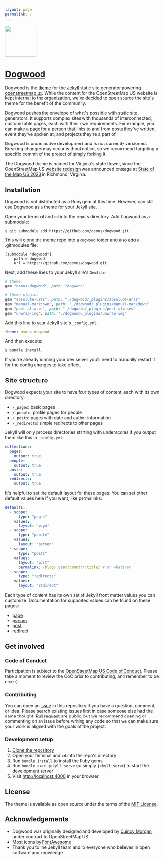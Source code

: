 ```yaml
---
layout: page
permalink: /
---
```

<a href="https://github.com/osmus/dogwood"><img src="img/logo.svg" style="border:none;width:100px;"/></a>

# [Dogwood](https://github.com/osmus/dogwood)

Dogwood is the [theme](https://jekyllrb.com/docs/themes/) for the [Jekyll](https://jekyllrb.com) static site generator powering [openstreetmap.us](https://openstreetmap.us). While the content for the OpenStreetMap US website is kept internal to the organization, we've decided to open source the site's theme for the benefit of the community.

Dogwood pushes the envelope of what's possible with static site generators. It supports complex sites with thousands of interconnected, customizable pages, each with their own requirements. For example, you can make a page for a person that links to and from posts they've written, event they've spoken at, and projects they're a part of.

Dogwood is under active development and is not currently versioned. Breaking changes may occur without notice, so we recommend targeting a specific commit of the project of simply forking it.

The Dogwood theme is named for Virginia's state flower, since the OpenStreetMap US [website redesign](https://openstreetmap.us/news/2023/06/website-redesign/) was announced onstage at [State of the Map US 2023](https://openstreetmap.us/events/state-of-the-map-us/2023) in Richmond, Virginia.

## Installation

Dogwood is not distributed as a Ruby gem at this time. However, can still use Dogwood as a theme for your Jekyll site.

Open your terminal and `cd` into the repo's directory. Add Dogwood as a submodule:

```
$ git submodule add https://github.com/osmus/dogwood.git
```

This will clone the theme repo into a `dogwood` folder and also add a .gitmodules file:

```
[submodule "dogwood"]
	path = dogwood
	url = https://github.com/osmus/dogwood.git
```

Next, add these lines to your Jekyll site's `Gemfile`:

```ruby
# theme
gem "osmus-dogwood", path: "dogwood"

# theme plugins
gem "absolute-urls", path: "./dogwood/_plugins/absolute-urls"
gem "manual-markdown", path: "./dogwood/_plugins/manual-markdown"
gem "post-aliases", path: "./dogwood/_plugins/post-aliases"
gem "unwrap-img", path: "./dogwood/_plugins/unwrap-img"
```

Add this line to your Jekyll site's `_config.yml`:

```yaml
theme: osmus-dogwood
```

And then execute:

```
$ bundle install
```

If you're already running your dev server you'll need to manually restart it for the config changes to take effect.

## Site structure

Dogwood expects your site to have four types of content, each with its own directory:

- `/_pages`: basic pages
- `/_people`: profile pages for people
- `/_posts`: pages with date and author information
- `/_redirects`: simple redirects to other pages

Jekyll will only process directories starting with underscores if you output them like this in `_config.yml`:

```yaml
collections:
  pages:
    output: true
  people:
    output: true
  posts:
    output: true
  redirects:
    output: true
```

It's helpful to set the default layout for these pages. You can set other default values here if you want, like permalinks:

```yaml
defaults:
  - scope:
      type: "pages"
    values:
      layout: "page"
  - scope:
      type: "people"
    values:
      layout: "person"
  - scope:
      type: "posts"
    values:
      layout: "post"
      permalink: /blog/:year/:month/:title/ # or whatever
  - scope:
      type: "redirects"
    values:
      layout: "redirect"
```

Each type of content has its own set of Jekyll front matter values you can customize. Documentation for supported values can be found on these pages:

- [page](https://github.com/osmus/dogwood/blob/gh-pages/docs/page.md)
- [person](https://github.com/osmus/dogwood/blob/gh-pages/docs/person.md)
- [post](https://github.com/osmus/dogwood/blob/gh-pages/docs/post.md)
- [redirect](https://github.com/osmus/dogwood/blob/gh-pages/docs/redirect.md)

## Get involved

### Code of Conduct
Participation is subject to the [OpenStreetMap US Code of Conduct](https://wiki.openstreetmap.org/wiki/Foundation/Local_Chapters/United_States/Code_of_Conduct_Committee/OSM_US_Code_of_Conduct). Please take a moment to review the CoC prior to contributing, and remember to be nice :)

### Contributing

You can open an [issue](https://github.com/osmus/dogwood/issues) in this repository if you have a question, comment, or idea. Please search existing issues first in case someone else had the same thought. [Pull request](https://github.com/osmus/dogwood/pulls) are public, but we recommend opening or commenting on an issue before writing any code so that we can make sure your work is aligned with the goals of the project.

### Development setup
1. [Clone the repository](https://docs.github.com/en/repositories/creating-and-managing-repositories/cloning-a-repository)
2. Open your terminal and `cd` into the repo's directory
3. Run `bundle install` to install the Ruby gems
4. Run `bundle exec jekyll serve` (or simply `jekyll serve`) to start the development server
5. Visit [http://localhost:4000](http://localhost:4000) in your browser

## License

The theme is available as open source under the terms of the [MIT License](https://opensource.org/licenses/MIT).

## Acknowledgements

* Dogwood was originally designed and developed by [Quincy Morgan](https://github.com/quincylvania) under contract to OpenStreetMap US
* Most icons by [FontAwesome](https://fontawesome.com)
* Thank you to the Jekyll team and to everyone who believes in open software and knowledge
